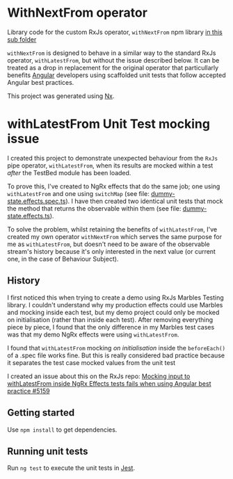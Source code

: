 # WithNextFrom operator

Library code for the custom RxJs operator, `withNextFrom` npm library [in this sub folder](/libs/with-next-from)

`withNextFrom` is designed to behave in a similar way to the standard RxJs operator, `withLatestFrom`, but without the issue described below. It can be treated as a drop in replacement for the original operator that particullarly benefits [Angular](https://angular.io/) developers using scaffolded unit tests that follow accepted Angular best practices.

This project was generated using [Nx](https://nx.dev).

# withLatestFrom Unit Test mocking issue

I created this project to demonstrate unexpected behaviour from the `RxJs` pipe operator, `withLatestFrom`, when its results are mocked within a test _after_ the TestBed module has been loaded.

To prove this, I've created to NgRx effects that do the same job; one using `withLatestFrom` and one using `switchMap` (see file: [dummy-state.effects.spec.ts](apps\demo\src\app+state\dummy.effects.ts)). I have then created two identical unit tests that mock the method that returns the observable within them (see file: [dummy-state.effects.ts](apps\demo\src\app+state\dummy.effects.spec.ts)).

To solve the problem, whilst retaining the benefits of `withLatestFrom`, I've created my own operator `withNextFrom` which serves the same purpose for me as `withLatestFrom`, but doesn't need to be aware of the observable stream's history because it's only interested in the next value (or current one, in the case of Behaviour Subject).

## History

I first noticed this when trying to create a demo using RxJs Marbles Testing library. I couldn't understand why my production effects could use Marbles and mocking inside each test, but my demo project could only be mocked on initialisation (rather than inside each test). After removing everything piece by piece, I found that the only difference in my Marbles test cases was that my demo NgRx effects were using `withLatestFrom`.

I found that `withLatestFrom` mocking _on initialisation_ inside the `beforeEach()` of a .spec file works fine. But this is really considered bad practice because it separates the test case mocked values from the unit test

I created an issue about this on the RxJs repo: [Mocking input to withLatestFrom inside NgRx Effects tests fails when using Angular best practice #5159](https://github.com/ReactiveX/rxjs/issues/5159)

## Getting started

Use `npm install` to get dependencies.

## Running unit tests

Run `ng test` to execute the unit tests in [Jest](https://jestjs.io/).
